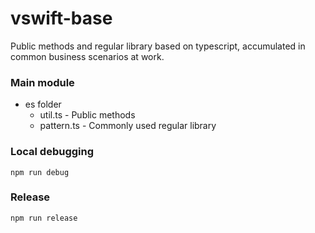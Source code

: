 # vswift-base

Public methods and regular library based on typescript, accumulated in common business scenarios at work.

### Main module
- es folder
  - util.ts - Public methods
  - pattern.ts - Commonly used regular library

### Local debugging

```shell
npm run debug
```

### Release

```shell
npm run release
```